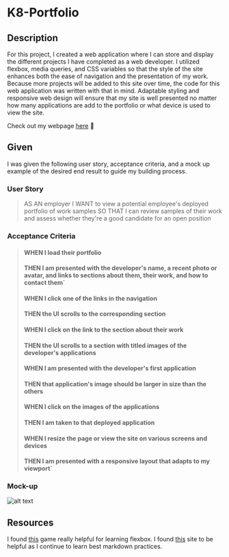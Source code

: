 # K8-Portfolio
## Description
For this project, I created a web application where I can store and display the different projects I have completed as a web developer. I utilized flexbox, media queries, and CSS variables so that the style of the site enhances both the ease of navigation and the presentation of my work. Because more projects will be added to this site over time, the code for this web application was written with that in mind. Adaptable styling and responsive web design will ensure that my site is well presented no matter how many applications are add to the portfolio or what device is used to view the site.

Check out my webpage [here](https://k8sterchi.github.io/K8-Portfolio/) 🚀

## Given
I was given the following user story, acceptance criteria, and a mock up example of the desired end result to guide my building process.

### User Story
> AS AN employer
I WANT to view a potential employee's deployed portfolio of work samples
SO THAT I can review samples of their work and assess whether they're a good candidate for an open position
### Acceptance Criteria 

> #### WHEN I load their portfolio
> #### THEN I am presented with the developer's name, a recent photo or avatar, and links to sections about them, their work, and how to contact them`
> #### WHEN I click one of the links in the navigation
> #### THEN the UI scrolls to the corresponding section
> #### WHEN I click on the link to the section about their work
> #### THEN the UI scrolls to a section with titled images of the developer's applications
> #### WHEN I am presented with the developer's first application
> #### THEN that application's image should be larger in size than the others
> #### WHEN I click on the images of the applications
> #### THEN I am taken to that deployed application
> #### WHEN I resize the page or view the site on various screens and devices
> #### THEN I am presented with a responsive layout that adapts to my viewport`

### Mock-up
![alt text](./Images/02-advanced-css-homework-demo.gif)

## Resources
I found [this](https://flexboxfroggy.com/?learn) game really helpful for learning flexbox.
I found [this](https://www.markdownguide.org/basic-syntax) site to be helpful as I continue to learn best markdown practices. 
